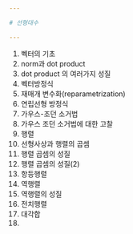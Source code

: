 ```yaml
---

# 선형대수

---
```


1. 벡터의 기초
2. norm과 dot product
3. dot product 의 여러가지 성질
4. 벡터방정식
5. 재매개 변수화(reparametrization)
6. 연립선형 방정식
7. 가우스\-조던 소거법
8. 가우스 조던 소거법에 대한 고찰
9. 행렬
10. 선형사상과 행렬의 곱셈
11. 행렬 곱셈의 성질
12. 행렬 곱셈의 성질(2)
13. 항등행렬
14. 역행렬
15. 역행렬의 성질
16. 전치행렬
17. 대각합
18. 
